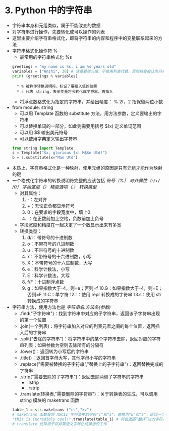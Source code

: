 # 3. Python 中的字符串
- 字符串本身和元组类似，属于不能改变的数据
- 对字符串进行操作，先要转化成可以操作的列表
- 这里主要介绍字符串格式化，即将字符串的内容和程序中的变量联系起来的方法
- 字符串格式化操作符 %
	+ 最常用的字符串格式化 %s
	```python
	greetings = "my name is %s, i am %s years old"
	variables = ("Anzhi", 30) # 注意要用元组，不能用列表代替，否则将会被认为只有一个值，与需要代入的数量不符
	print (greetings % variables)
	```
		* % 被称作转换说明符，标记了要插入值的位置
		* s 代表 string，表示变量将会转化成字符串，再插入
	+ 将浮点数格式化为指定的字符串，并给出精度： %.2f，2 指保留两位小数	
- from module: string
	+ 可以用 Template 函数的 substitute 方法，用方法参数，定义要输出的字符串
	+ 可以替换单词的一部分，如此则需要用括号 $(x) 定义单词范围
	+ 可以用 $$ 输出美元符号
	+ 可以使用字典定义输出字符串
	```python
	from string import Template
	s = Template("$x, glorious $x! M$$n Utd!")
	b = s.substitute(x="Man Utd")
	```
- 本质上，字符串格式化是一种映射，使用元组的原因是只有元组才能作为映射的键	
- 一个格式化字符串的转换说明符完整的应该包括 *符号（%） 对齐属性（-/+/ /0） 字段宽度（） 精度选项（.） 转换类型* 
	+ 对其属性：
		1. -：左对齐
		2. +：无论正负都显示符号
		3. 0：在要求的字段宽度中，填上0
		4.  ：在正数前加上空格，负数前加上负号
	+ 字段宽度和精度在一起决定了一个数显示出来有多宽
	+ 转换类型：
		1. d/i：带符号的十进制数
		2. o：不带符号的八进制数
		3. u：不带符号的十进制数
		4. x：不带符号的十六进制数，小写
		5. X：不带符号的十六进制数，大写
		6. e：科学计数法，小写
		7. E：科学计数法，大写
		8. f/F：十进制浮点数
		9. g：如果指数大于-4，则=e；否则=f
		10.G：如果指数大于-4，则=E；否则=F
		11.C：单字符
		12.r：使用 repr 转换成的字符串
		13.s：使用 str 转换成的字符串
- 字符串方法，使用方法也是 *字符串名.方法名(参数)* 
	+ .find("子字符串")：找到字符串中对应的子字符串，返回该子字符串出现的第一个位置
	+ .join(一个列表)：将字符串加入对应的列表元素之间的每个位置，返回插入后的字符串
	+ .split("去除的字符串")：将字符串中的某个字符串去除，返回对应的字符串列表；如果参数为空则去除所有的分隔符
	+ .lower()：返回转为小写后的字符串
	+ .title()：返回首字母大写，其他字母小写的字符串
	+ .replace("需要被替换的子字符串","替换上的子字符串")：返回替换完成的字符串
	+ .strip("需要去除的子字符串")：返回去除两侧子字符串的字符串
		* .lstrip
		* .rstrip
	+ .translate(转换表,"需要删除的字符串")：关于转换表的生成，可以调用 string 模块的 maketrans 函数
	```python
	table_1 = str.maketrans ("cs","kz") 
	# maketrans 函数会将 ASCII 字符集中的字符"c"和"s"，替换为"k"和"z"，返回一个新的字符集
	"this is incredibly cool!".translate(table_1) # 将会返回“翻译”过的字符串
	# translate 经常用于将非英语文字转化成英语的工作
	```
	
		
	
	
